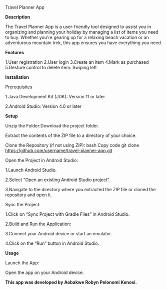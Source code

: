 Travel Planner App

**Description**

The Travel Planner App is a user-friendly tool designed to assist you in organizing and planning your holiday by managing a list of items you need to buy. Whether you're gearing up for a relaxing beach vacation or an adventurous mountain trek, this app ensures you have everything you need.

**Features**

1.User registration
2.User login
3.Create an item
4.Mark as purchased
5.Gesture control to delete item: Swiping left

**Installation**

Prerequisites

1.Java Development Kit (JDK): Version 11 or later

2.Android Studio: Version 4.0 or later

**Setup**

Unzip the Folder:Download the project folder.

Extract the contents of the ZIP file to a directory of your choice.

Clone the Repository (if not using ZIP):
bash
Copy code
git clone https://github.com/username/travel-planner-app.git

Open the Project in Android Studio:

1.Launch Android Studio.

2.Select “Open an existing Android Studio project”.

3.Navigate to the directory where you extracted the ZIP file or cloned the repository and open it.

Sync the Project:


1.Click on “Sync Project with Gradle Files” in Android Studio.

2.Build and Run the Application:

3.Connect your Android device or start an emulator.

4.Click on the “Run” button in Android Studio.

**Usage**

Launch the App:

Open the app on your Android device.

**This app was developed by Aobakwe Robyn Pelonomi Kenosi.**
